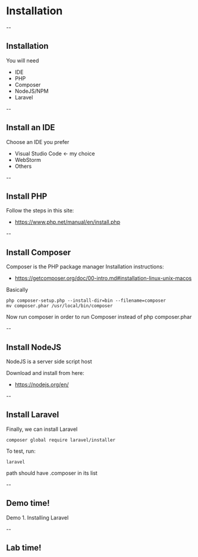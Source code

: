 # Installation

--
## Installation
You will need
- IDE
- PHP
- Composer
- NodeJS/NPM
- Laravel

--
## Install an IDE
Choose an IDE you prefer
- Visual Studio Code <- my choice
- WebStorm
- Others

--
## Install PHP
Follow the steps in this site:
- https://www.php.net/manual/en/install.php

--
## Install Composer
Composer is the PHP package manager
Installation instructions: 
- https://getcomposer.org/doc/00-intro.md#installation-linux-unix-macos

Basically
```
php composer-setup.php --install-dir=bin --filename=composer
mv composer.phar /usr/local/bin/composer
```
Now run composer in order to run Composer instead of php composer.phar

--
## Install NodeJS
NodeJS is a server side script host

Download and install from here:
- https://nodejs.org/en/

-- 
## Install Laravel
Finally, we can install Laravel

```
composer global require laravel/installer
```

To test, run:
```
laravel
```

path should have .composer in its list

--
<!-- .slide: data-background="url('images/demo.jpg')" --> 
<!-- .slide: class="lab" -->
## Demo time!
Demo 1. Installing Laravel


--
<!-- .slide: data-background="url('images/lab2.jpg')" --> 
<!-- .slide: class="lab" -->
## Lab time!



